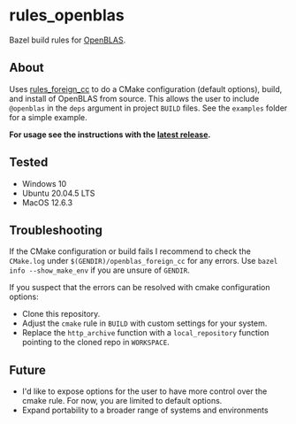 # rules_openblas

Bazel build rules for [OpenBLAS](https://www.openblas.net/).

## About

Uses [rules_foreign_cc](https://github.com/bazelbuild/rules_foreign_cc) to do a CMake configuration (default options), build, and install of OpenBLAS from source.  This allows the user to include `@openblas` in the `deps` argument in project `BUILD` files.  See the `examples` folder for a simple example.

**For usage see the instructions with the [latest release](https://github.com/phpisciuneri/rules_openblas/releases/latest).**

## Tested

- Windows 10
- Ubuntu 20.04.5 LTS
- MacOS 12.6.3

## Troubleshooting

If the CMake configuration or build fails I recommend to check the `CMake.log` under `$(GENDIR)/openblas_foreign_cc` for any errors. Use `bazel info --show_make_env` if you are unsure of `GENDIR`.

If you suspect that the errors can be resolved with cmake configuration options:
- Clone this repository.
- Adjust the `cmake` rule in `BUILD` with custom settings for your system.
- Replace the `http_archive` function with a `local_repository` function pointing to the cloned repo in `WORKSPACE`.

## Future

- I'd like to expose options for the user to have more control over the cmake rule. For now, you are limited to default options.
- Expand portability to a broader range of systems and environments
